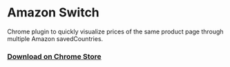 # Amazon Switch

Chrome plugin to quickly visualize prices of the same product page through multiple Amazon savedCountries. 

### [Download on Chrome Store](https://chrome.google.com/webstore/detail/amazonswitch/ajmnpffielghjhcbdgoodobnajefbgpo)
